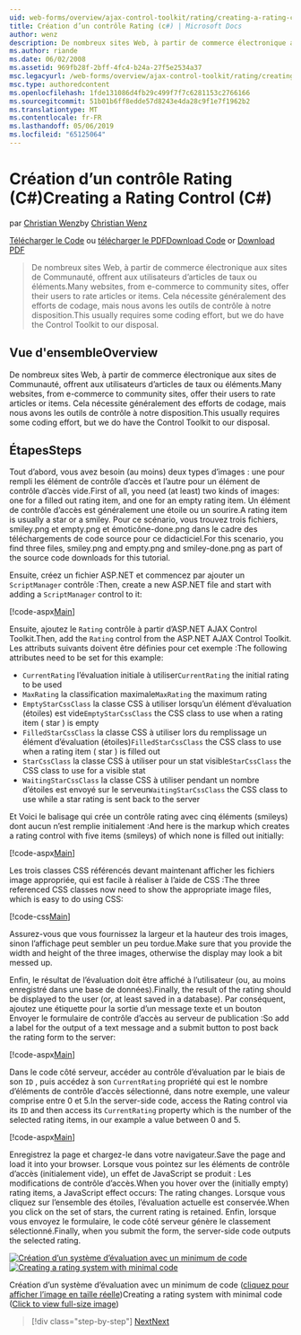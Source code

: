 ```yaml
---
uid: web-forms/overview/ajax-control-toolkit/rating/creating-a-rating-control-cs
title: Création d’un contrôle Rating (c#) | Microsoft Docs
author: wenz
description: De nombreux sites Web, à partir de commerce électronique aux sites de Communauté, offrent aux utilisateurs d’articles de taux ou éléments. Cela nécessite généralement des efforts de codage, mais nous avons le...
ms.author: riande
ms.date: 06/02/2008
ms.assetid: 969fb28f-2bff-4fc4-b24a-27f5e2534a37
msc.legacyurl: /web-forms/overview/ajax-control-toolkit/rating/creating-a-rating-control-cs
msc.type: authoredcontent
ms.openlocfilehash: 1fde131086d4fb29c499f7f7c6281153c2766166
ms.sourcegitcommit: 51b01b6ff8edde57d8243e4da28c9f1e7f1962b2
ms.translationtype: MT
ms.contentlocale: fr-FR
ms.lasthandoff: 05/06/2019
ms.locfileid: "65125064"
---
```

# <a name="creating-a-rating-control-c"></a><span data-ttu-id="e843e-104">Création d’un contrôle Rating (C#)</span><span class="sxs-lookup"><span data-stu-id="e843e-104">Creating a Rating Control (C#)</span></span>

<span data-ttu-id="e843e-105">par [Christian Wenz](https://github.com/wenz)</span><span class="sxs-lookup"><span data-stu-id="e843e-105">by [Christian Wenz](https://github.com/wenz)</span></span>

<span data-ttu-id="e843e-106">[Télécharger le Code](http://download.microsoft.com/download/9/3/f/93f8daea-bebd-4821-833b-95205389c7d0/rating0.cs.zip) ou [télécharger le PDF](http://download.microsoft.com/download/2/d/c/2dc10e34-6983-41d4-9c08-f78f5387d32b/rating0CS.pdf)</span><span class="sxs-lookup"><span data-stu-id="e843e-106">[Download Code](http://download.microsoft.com/download/9/3/f/93f8daea-bebd-4821-833b-95205389c7d0/rating0.cs.zip) or [Download PDF](http://download.microsoft.com/download/2/d/c/2dc10e34-6983-41d4-9c08-f78f5387d32b/rating0CS.pdf)</span></span>

> <span data-ttu-id="e843e-107">De nombreux sites Web, à partir de commerce électronique aux sites de Communauté, offrent aux utilisateurs d’articles de taux ou éléments.</span><span class="sxs-lookup"><span data-stu-id="e843e-107">Many websites, from e-commerce to community sites, offer their users to rate articles or items.</span></span> <span data-ttu-id="e843e-108">Cela nécessite généralement des efforts de codage, mais nous avons les outils de contrôle à notre disposition.</span><span class="sxs-lookup"><span data-stu-id="e843e-108">This usually requires some coding effort, but we do have the Control Toolkit to our disposal.</span></span>

## <a name="overview"></a><span data-ttu-id="e843e-109">Vue d'ensemble</span><span class="sxs-lookup"><span data-stu-id="e843e-109">Overview</span></span>

<span data-ttu-id="e843e-110">De nombreux sites Web, à partir de commerce électronique aux sites de Communauté, offrent aux utilisateurs d’articles de taux ou éléments.</span><span class="sxs-lookup"><span data-stu-id="e843e-110">Many websites, from e-commerce to community sites, offer their users to rate articles or items.</span></span> <span data-ttu-id="e843e-111">Cela nécessite généralement des efforts de codage, mais nous avons les outils de contrôle à notre disposition.</span><span class="sxs-lookup"><span data-stu-id="e843e-111">This usually requires some coding effort, but we do have the Control Toolkit to our disposal.</span></span>

## <a name="steps"></a><span data-ttu-id="e843e-112">Étapes</span><span class="sxs-lookup"><span data-stu-id="e843e-112">Steps</span></span>

<span data-ttu-id="e843e-113">Tout d’abord, vous avez besoin (au moins) deux types d’images : une pour rempli les élément de contrôle d’accès et l’autre pour un élément de contrôle d’accès vide.</span><span class="sxs-lookup"><span data-stu-id="e843e-113">First of all, you need (at least) two kinds of images: one for a filled out rating item, and one for an empty rating item.</span></span> <span data-ttu-id="e843e-114">Un élément de contrôle d’accès est généralement une étoile ou un sourire.</span><span class="sxs-lookup"><span data-stu-id="e843e-114">A rating item is usually a star or a smiley.</span></span> <span data-ttu-id="e843e-115">Pour ce scénario, vous trouvez trois fichiers, smiley.png et empty.png et émoticône-done.png dans le cadre des téléchargements de code source pour ce didacticiel.</span><span class="sxs-lookup"><span data-stu-id="e843e-115">For this scenario, you find three files, smiley.png and empty.png and smiley-done.png as part of the source code downloads for this tutorial.</span></span>

<span data-ttu-id="e843e-116">Ensuite, créez un fichier ASP.NET et commencez par ajouter un `ScriptManager` contrôle :</span><span class="sxs-lookup"><span data-stu-id="e843e-116">Then, create a new ASP.NET file and start with adding a `ScriptManager` control to it:</span></span>

[!code-aspx[Main](creating-a-rating-control-cs/samples/sample1.aspx)]

<span data-ttu-id="e843e-117">Ensuite, ajoutez le `Rating` contrôle à partir d’ASP.NET AJAX Control Toolkit.</span><span class="sxs-lookup"><span data-stu-id="e843e-117">Then, add the `Rating` control from the ASP.NET AJAX Control Toolkit.</span></span> <span data-ttu-id="e843e-118">Les attributs suivants doivent être définies pour cet exemple :</span><span class="sxs-lookup"><span data-stu-id="e843e-118">The following attributes need to be set for this example:</span></span>

- <span data-ttu-id="e843e-119">`CurrentRating` l’évaluation initiale à utiliser</span><span class="sxs-lookup"><span data-stu-id="e843e-119">`CurrentRating` the initial rating to be used</span></span>
- <span data-ttu-id="e843e-120">`MaxRating` la classification maximale</span><span class="sxs-lookup"><span data-stu-id="e843e-120">`MaxRating` the maximum rating</span></span>
- <span data-ttu-id="e843e-121">`EmptyStarCssClass` la classe CSS à utiliser lorsqu’un élément d’évaluation (étoiles) est vide</span><span class="sxs-lookup"><span data-stu-id="e843e-121">`EmptyStarCssClass` the CSS class to use when a rating item ( star ) is empty</span></span>
- <span data-ttu-id="e843e-122">`FilledStarCssClass` la classe CSS à utiliser lors du remplissage un élément d’évaluation (étoiles)</span><span class="sxs-lookup"><span data-stu-id="e843e-122">`FilledStarCssClass` the CSS class to use when a rating item ( star ) is filled out</span></span>
- <span data-ttu-id="e843e-123">`StarCssClass` la classe CSS à utiliser pour un stat visible</span><span class="sxs-lookup"><span data-stu-id="e843e-123">`StarCssClass` the CSS class to use for a visible stat</span></span>
- <span data-ttu-id="e843e-124">`WaitingStarCssClass` la classe CSS à utiliser pendant un nombre d’étoiles est envoyé sur le serveur</span><span class="sxs-lookup"><span data-stu-id="e843e-124">`WaitingStarCssClass` the CSS class to use while a star rating is sent back to the server</span></span>

<span data-ttu-id="e843e-125">Et Voici le balisage qui crée un contrôle rating avec cinq éléments (smileys) dont aucun n’est remplie initialement :</span><span class="sxs-lookup"><span data-stu-id="e843e-125">And here is the markup which creates a rating control with five items (smileys) of which none is filled out initially:</span></span>

[!code-aspx[Main](creating-a-rating-control-cs/samples/sample2.aspx)]

<span data-ttu-id="e843e-126">Les trois classes CSS référencés devant maintenant afficher les fichiers image appropriée, qui est facile à réaliser à l’aide de CSS :</span><span class="sxs-lookup"><span data-stu-id="e843e-126">The three referenced CSS classes now need to show the appropriate image files, which is easy to do using CSS:</span></span>

[!code-css[Main](creating-a-rating-control-cs/samples/sample3.css)]

<span data-ttu-id="e843e-127">Assurez-vous que vous fournissez la largeur et la hauteur des trois images, sinon l’affichage peut sembler un peu tordue.</span><span class="sxs-lookup"><span data-stu-id="e843e-127">Make sure that you provide the width and height of the three images, otherwise the display may look a bit messed up.</span></span>

<span data-ttu-id="e843e-128">Enfin, le résultat de l’évaluation doit être affiché à l’utilisateur (ou, au moins enregistré dans une base de données).</span><span class="sxs-lookup"><span data-stu-id="e843e-128">Finally, the result of the rating should be displayed to the user (or, at least saved in a database).</span></span> <span data-ttu-id="e843e-129">Par conséquent, ajoutez une étiquette pour la sortie d’un message texte et un bouton Envoyer le formulaire de contrôle d’accès au serveur de publication :</span><span class="sxs-lookup"><span data-stu-id="e843e-129">So add a label for the output of a text message and a submit button to post back the rating form to the server:</span></span>

[!code-aspx[Main](creating-a-rating-control-cs/samples/sample4.aspx)]

<span data-ttu-id="e843e-130">Dans le code côté serveur, accéder au contrôle d’évaluation par le biais de son `ID` , puis accédez à son `CurrentRating` propriété qui est le nombre d’éléments de contrôle d’accès sélectionné, dans notre exemple, une valeur comprise entre 0 et 5.</span><span class="sxs-lookup"><span data-stu-id="e843e-130">In the server-side code, access the Rating control via its `ID` and then access its `CurrentRating` property which is the number of the selected rating items, in our example a value between 0 and 5.</span></span>

[!code-aspx[Main](creating-a-rating-control-cs/samples/sample5.aspx)]

<span data-ttu-id="e843e-131">Enregistrez la page et chargez-le dans votre navigateur.</span><span class="sxs-lookup"><span data-stu-id="e843e-131">Save the page and load it into your browser.</span></span> <span data-ttu-id="e843e-132">Lorsque vous pointez sur les éléments de contrôle d’accès (initialement vide), un effet de JavaScript se produit : Les modifications de contrôle d’accès.</span><span class="sxs-lookup"><span data-stu-id="e843e-132">When you hover over the (initially empty) rating items, a JavaScript effect occurs: The rating changes.</span></span> <span data-ttu-id="e843e-133">Lorsque vous cliquez sur l’ensemble des étoiles, l’évaluation actuelle est conservée.</span><span class="sxs-lookup"><span data-stu-id="e843e-133">When you click on the set of stars, the current rating is retained.</span></span> <span data-ttu-id="e843e-134">Enfin, lorsque vous envoyez le formulaire, le code côté serveur génère le classement sélectionné.</span><span class="sxs-lookup"><span data-stu-id="e843e-134">Finally, when you submit the form, the server-side code outputs the selected rating.</span></span>

<span data-ttu-id="e843e-135">[![Création d’un système d’évaluation avec un minimum de code](creating-a-rating-control-cs/_static/image2.png)](creating-a-rating-control-cs/_static/image1.png)</span><span class="sxs-lookup"><span data-stu-id="e843e-135">[![Creating a rating system with minimal code](creating-a-rating-control-cs/_static/image2.png)](creating-a-rating-control-cs/_static/image1.png)</span></span>

<span data-ttu-id="e843e-136">Création d’un système d’évaluation avec un minimum de code ([cliquez pour afficher l’image en taille réelle](creating-a-rating-control-cs/_static/image3.png))</span><span class="sxs-lookup"><span data-stu-id="e843e-136">Creating a rating system with minimal code ([Click to view full-size image](creating-a-rating-control-cs/_static/image3.png))</span></span>

> [!div class="step-by-step"]
> [<span data-ttu-id="e843e-137">Next</span><span class="sxs-lookup"><span data-stu-id="e843e-137">Next</span></span>](creating-a-rating-control-vb.md)
